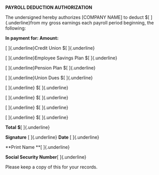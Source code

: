 **PAYROLL DEDUCTION AUTHORIZATION**

The undersigned hereby authorizes \[COMPANY NAME\] to deduct \$[
]{.underline}from my gross earnings each payroll period beginning, the
following:

**In payment for: Amount:**

[ ]{.underline}Credit Union \$[ ]{.underline}

[ ]{.underline}Employee Savings Plan \$[ ]{.underline}

[ ]{.underline}Pension Plan \$[ ]{.underline}

[ ]{.underline}Union Dues \$[ ]{.underline}

[ ]{.underline} \$[ ]{.underline}

[ ]{.underline} \$[ ]{.underline}

[ ]{.underline} \$[ ]{.underline}

[ ]{.underline} \$[ ]{.underline}

**Total** **\$**[ ]{.underline}

**Signature** [ ]{.underline} **Date** [ ]{.underline}

**Print Name **[ ]{.underline}

**Social Security Number**[ ]{.underline}

Please keep a copy of this for your records.
